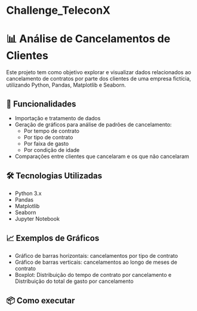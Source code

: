 # Challenge_TeleconX
# 📊 Análise de Cancelamentos de Clientes

Este projeto tem como objetivo explorar e visualizar dados relacionados ao cancelamento de contratos por parte dos clientes de uma empresa fictícia, utilizando Python, Pandas, Matplotlib e Seaborn.

## 🚀 Funcionalidades

- Importação e tratamento de dados
- Geração de gráficos para análise de padrões de cancelamento:
  - Por tempo de contrato
  - Por tipo de contrato
  - Por faixa de gasto
  - Por condição de idade
- Comparações entre clientes que cancelaram e os que não cancelaram

## 🛠 Tecnologias Utilizadas

- Python 3.x
- Pandas
- Matplotlib
- Seaborn
- Jupyter Notebook


## 📈 Exemplos de Gráficos

- Gráfico de barras horizontais: cancelamentos por tipo de contrato
- Gráfico de barras verticais: cancelamentos ao longo de meses de contrato
- Boxplot: Distribuição do tempo de contrato por cancelamento e Distribuição do total de gasto por cancelamento
## 📦 Como executar



